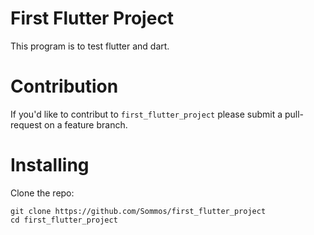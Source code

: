 # First Flutter Project

This program is to test flutter and dart.

# Contribution 

If you'd like to contribut to `first_flutter_project` please submit a pull-request on a feature branch.

# Installing

Clone the repo:

    git clone https://github.com/Sommos/first_flutter_project
    cd first_flutter_project